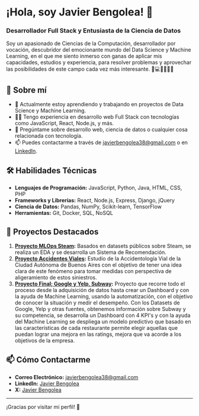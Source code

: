 # ¡Hola, soy Javier Bengolea! 👋

### Desarrollador Full Stack y Entusiasta de la Ciencia de Datos

Soy un apasionado de Ciencias de la Computación, desarrollador por vocación, descubridor del emocionante mundo del Data Science  y Machine Learning, en el que me siento inmerso con ganas de aplicar mis capacidades, estudios y experiencia, para resolver problemas y aprovechar las posibilidades de este campo cada vez más interesante. 💖💻👨🏻‍🔬🦾

## 🚀 Sobre mí

- 🌱 Actualmente estoy aprendiendo y trabajando en proyectos de Data Science y Machine Learning.
- 👨‍💻 Tengo experiencia en desarrollo web Full Stack con tecnologías como JavaScript, React, Node.js, y más.
- 💬 Pregúntame sobre desarrollo web, ciencia de datos o cualquier cosa relacionada con tecnología.
- 📫 Puedes contactarme a través de [javierbengolea38@gmail.com](mailto:javierbengolea38@gmail.com) o en [LinkedIn](https://www.linkedin.com/in/javier-bengolea).

## 🛠 Habilidades Técnicas

- **Lenguajes de Programación:** JavaScript, Python, Java, HTML, CSS, PHP
- **Frameworks y Librerías:** React, Node.js, Express, Django, jQuery
- **Ciencia de Datos:** Pandas, NumPy, Scikit-learn, TensorFlow
- **Herramientas:** Git, Docker, SQL, NoSQL

## 🌟 Proyectos Destacados

1. **[Proyecto MLOps Steam](https://github.com/javierbengolea/PI_ML_OPS/):** Basados en datasets públicos sobre Steam, se realiza un EDA y se desarrolla un Sistema de Recomendación.
2. **[Proyecto Accidentes Viales](https://github.com/javierbengolea/proyecto-accidentes-viales):** Estudio de la Accidentología Vial de la Ciudad Autónoma de Buenos Aires con el objetivo de tener una idea clara de este fenómeno para tomar medidas con perspectiva de aligeramiento de estos siniestros.
3. **[Proyecto Final; Google y Yelp, Subway](https://github.com/Aspirina180mg/PF_DATAPT07):** Proyecto que recorre todo el proceso desde la adquisición de datos hasta crear un Dashboard y con la ayuda de Machine Learning, usando la automatización, con el objetivo de conocer la situación y medir el desempeño. Con los Datasets de Google, Yelp y otras fuentes, obtenemos información sobre Subway y su competencia, se desarrolla un Dashboard con 4 KPI's y con la ayuda del Machine Learning se despliega un modelo predictivo que basado en las características de cada restaurante permite elegir aquellas que puedan lograr una mejora en las ratings, mejora que va acorde a los objetivos de la empresa.

## 📫 Cómo Contactarme

- **Correo Electrónico:** [javierbengolea38@gmail.com](mailto:javierbengolea38@gmail.com)
- **LinkedIn:** [Javier Bengolea](https://www.linkedin.com/in/javier-bengolea/)
- **X:** [Javier Bengolea](https://x.com/BengoleaDS)

---

¡Gracias por visitar mi perfil! 🚀
